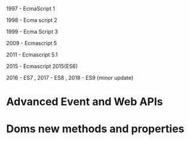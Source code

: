 1997 - EcmaScript 1 

1998 - Ecma script 2

1999 - Ecma Script 3

2009 - Ecmascript 5

2011 - Ecmascript 5.1

2015 - Ecmascript 2015(ES6)

2016 - ES7 , 2017 - ES8 , 2018 - ES9 (minor update)

# Advanced Event and Web APIs 
# Doms new methods and properties 